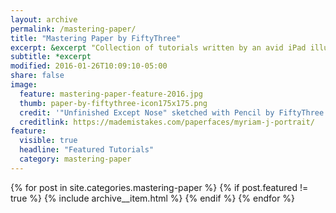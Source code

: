 ```yaml
---
layout: archive
permalink: /mastering-paper/
title: "Mastering Paper by FiftyThree"
excerpt: &excerpt "Collection of tutorials written by an avid iPad illustrator to help you master [Paper by FiftyThree](http://www.fiftythree.com/paper)."
subtitle: *excerpt
modified: 2016-01-26T10:09:10-05:00
share: false
image: 
  feature: mastering-paper-feature-2016.jpg
  thumb: paper-by-fiftythree-icon175x175.png
  credit: '"Unfinished Except Nose" sketched with Pencil by FiftyThree'
  creditlink: https://mademistakes.com/paperfaces/myriam-j-portrait/
feature:
  visible: true
  headline: "Featured Tutorials"
  category: mastering-paper
---
```


{% for post in site.categories.mastering-paper %}
  {% if post.featured != true %}
  {% include archive__item.html %}
  {% endif %}
{% endfor %}
